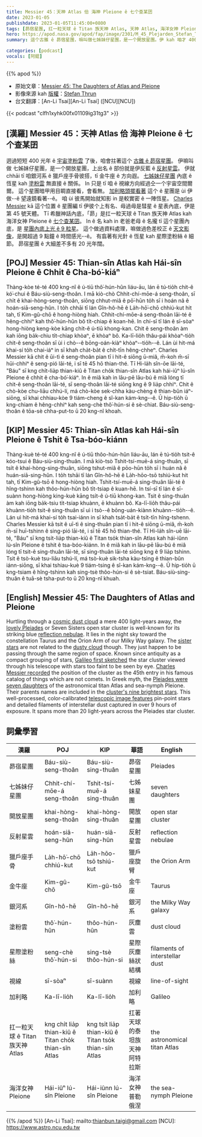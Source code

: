 ```yaml
---
title: Messier 45：天神 Atlas 佮 海神 Pleione ê 七个查某囝
date: 2023-01-05
publishdate: 2023-01-05T11:45:00+0800
tags: [昴宿星團, 扛一粒天球 ê Titan 族天神 Atlas, 天神 Atlas, 海洋女神 Pleione, 海神 Pleione, 七姊妹仔星團, 開放星團, 反射星雲, 獵戶座手骨, 金牛座, 銀河系, 塗粉雲, 視線方向, 加利略, 星際塗粉絲]
hero: https://apod.nasa.gov/apod/fap/image/2301/M_45_Plejarden_Stefan_Thrun_klein1024.jpg
summary: 這个古錐 ê 昴宿星團，嘛叫做七姊妹仔星團，是一个開放星團。伊 kah 咱才 400 光年遠爾爾，這之間是宇宙塗粉雲。

categories: [podcast]
vocals: [阿錕]
---
```


{{% apod %}}

- 原始文章：[Messier 45: The Daughters of Atlas and Pleione](https://apod.nasa.gov/apod/ap230105.html)
- 影像來源 kah [版權][copyright]：[Stefan Thrun](https://www.astrobin.com/users/Stefan-Harry-Thrun/)
- 台文翻譯：[An-Li Tsai][An-Li Tsai] ([NCU][NCU])

{{< podcast "clfh1xyhk00fx01109ig31tg3" >}}

## [漢羅] Messier 45：天神 Atlas 佮 海神 Pleione ê 七个查某囝
迵過短短 400 光年 ê [宇宙塗粉雲][cosmic dust cloud] 了後，咱會拄著這个 [古錐 ê 昴宿星團][lovely Pleiades]。
伊嘛叫做 七姊妹仔星團，是一个開放星團，上出名 ê 部份就是伊反藍 ê [反射星雲][reflection nebulae]。
伊就 chhāi tī 咱銀河系 ê 獵戶座手骨彼搭，tī 金牛座 ê 方向遐。
[七姊妹仔星團][sister stars] 內底 ê 恆星 kah [塗粉雲][dusty cloud] 無直接 ê 關係。
In 只是 tī 咱 ê 視線方向經過仝一个宇宙空間爾爾。
這个星團暗甲用目睭直接看，會看無。
[加利略頭擺看著][Galileo first sketched] 這个 ê 星團是 ùi 伊做--ê 望遠鏡看著--ê。
咱 ùi 彼馬開始就知影 in 是較實密 ê 一陣恆星。
[Charles Messier][Charles Messier recorded] kā 這个位置 ê 星團編 tī 伊彼个上有名、毋過毋是彗星 ê 星表內底，伊是第 45 號天體。
Tī 希臘神話內底，「昴」是扛一粒天球 ê Titan 族天神 Atlas kah 海洋女神 Pleione ê [七个查某囝][Pleiades were seven daughters]。
In ê 名 kah in 老爸老母 ê 名攏 tī 這个星團內底，是 [星團內底上光 ê 9 粒星][cluster's nine brightest stars]。
這个做過資料處理，嘛做過色差校正 ê [天文影像][telescopic image features]，是開超過 9 點鐘 ê 時間感光--ê。
有翕著有光針 ê 恆星 kah 星際塗粉絲 ê 細節。
昴宿星團 ê 大細差不多有 20 光年闊。

## [POJ] Messier 45: Thian-sîn Atlas kah Hái-sîn Pleione ê Chhit ê Cha-bó͘-kiáⁿ
Thàng-kòe té-té 400 kng-nî ê ú-tiū thô͘-hún-hûn liáu-āu, lán ē tú-tio̍h chit-ê kó͘-chui ê Báu-siù-seng-thoân.
I mā kiò-chò Chhit-chí-mōe-á seng-thoân, sī chi̍t ê khai-hòng-seng-thoân, siōng chhut-miâ ê pō͘-hūn to̍h sī i hoán nâ ê hoán-siā-seng-hûn.
I to̍h chhāi tī lán Gîn-hô-hē ê La̍h-hō͘-chō chhiú-kut hit tah, tī Kim-gû-chō ê hong-hiòng hiah.
Chhit-chí-mōe-á seng-thoân lāi-té ê hêng-chhiⁿ kah thô͘-hún-hûn bô ti̍t-chiap ê koan-hē.
In chí-sī tī lán ê sī-sòaⁿ hong-hiòng keng-kòe kāng chi̍t-ê ú-tiū khong-kan.
Chit ê seng-thoân àm kah iōng ba̍k-chiu ti̍t-chiap khòaⁿ, ē khòaⁿ bô.
Ka-lī-lio̍h thâu-pái khòaⁿ-tio̍h chit-ê seng-thoân sī ùi i chò--ê bōng-oán-kiàⁿ khòaⁿ--tio̍h--ê.
Lán ùi hit-má khai-sí to̍h chai-iáⁿ in sī khah cha̍t-ba̍t ê chi̍t-tīn hêng-chheⁿ.
Charles Messier kā chit ê ūi-tì ê seng-thoân pian tī i hit-ê siōng ū-miâ, m̄-koh m̄-sī hūi-chhiⁿ ê seng-pió lāi-té, i sī tē 45 hō thian-thé.
Tī Hi-la̍h sîn-ōe lāi-té, "Báu" sī kng chi̍t-lia̍p thian-kiû ê Titan cho̍k thian-sîn Atlas kah hái-iûⁿ lú-sîn Pleione ê chhit ê cha-bó͘-kiáⁿ.
In ê miâ kah in lāu-pē lāu-bú ê miâ lóng tī chit-ê seng-thoân lāi-té, sī seng-thoân lāi-té siōng kng ê 9 lia̍p chhiⁿ.
Chit ê chò-kòe chu-liāu chhú-lí, má chò-kòe sek-chha kàu-chèng ê thian-bûn iáⁿ-siōng, sī khai chhiau-kòe 9 tiám-cheng ê sî-kan kám-kng--ê.
Ū hip-tio̍h ū kng-chiam ê hêng-chhiⁿ kah seng-chè thô͘-hún-si ê sè-chiat.
Báu-siù-seng-thoân ê tōa-sè chha-put-to ū 20 kng-nî khoah.


## [KIP] Messier 45: Thian-sîn Atlas kah Hái-sîn Pleione ê Tshit ê Tsa-bóo-kiánn
Thàng-kuè té-té 400 kng-nî ê ú-tiū thôo-hún-hûn liáu-āu, lán ē tú-tio̍h tsit-ê kóo-tsui ê Báu-siù-sing-thuân.
I mā kiò-tsò Tshit-tsí-muē-á sing-thuân, sī tsi̍t ê khai-hòng-sing-thuân, siōng tshut-miâ ê pōo-hūn to̍h sī i huán nâ ê huán-siā-sing-hûn.
I to̍h tshāi tī lán Gîn-hô-hē ê La̍h-hōo-tsō tshiú-kut hit tah, tī Kim-gû-tsō ê hong-hiòng hiah.
Tshit-tsí-muē-á sing-thuân lāi-té ê hîng-tshinn kah thôo-hún-hûn bô ti̍t-tsiap ê kuan-hē.
In tsí-sī tī lán ê sī-suànn hong-hiòng king-kuè kāng tsi̍t-ê ú-tiū khong-kan.
Tsit ê sing-thuân àm kah iōng ba̍k-tsiu ti̍t-tsiap khuànn, ē khuànn bô.
Ka-lī-lio̍h thâu-pái khuànn-tio̍h tsit-ê sing-thuân sī uì i tsò--ê bōng-uán-kiànn khuànn--tio̍h--ê.
Lán uì hit-má khai-sí to̍h tsai-iánn in sī khah tsa̍t-ba̍t ê tsi̍t-tīn hîng-tshenn.
Charles Messier kā tsit ê uī-tì ê sing-thuân pian tī i hit-ê siōng ū-miâ, m̄-koh m̄-sī huī-tshinn ê sing-pió lāi-té, i sī tē 45 hō thian-thé.
Tī Hi-la̍h sîn-uē lāi-té, "Báu" sī kng tsi̍t-lia̍p thian-kiû ê Titan tso̍k thian-sîn Atlas kah hái-iûnn lú-sîn Pleione ê tshit ê tsa-bóo-kiánn.
In ê miâ kah in lāu-pē lāu-bú ê miâ lóng tī tsit-ê sing-thuân lāi-té, sī sing-thuân lāi-té siōng kng ê 9 lia̍p tshinn.
Tsit ê tsò-kuè tsu-liāu tshú-lí, má tsò-kuè sik-tsha kàu-tsìng ê thian-bûn iánn-siōng, sī khai tshiau-kuè 9 tiám-tsing ê sî-kan kám-kng--ê.
Ū hip-tio̍h ū kng-tsiam ê hîng-tshinn kah sing-tsè thôo-hún-si ê sè-tsiat.
Báu-siù-sing-thuân ê tuā-sè tsha-put-to ū 20 kng-nî khuah.

## [English] Messier 45: The Daughters of Atlas and Pleione

Hurtling through a [cosmic dust cloud][cosmic dust cloud] a mere 400 light-years away, the [lovely Pleiades][lovely Pleiades] or Seven Sisters open star cluster is well-known for its striking blue [reflection nebulae][reflection nebulae].
It lies in the night sky toward the constellation Taurus and the Orion Arm of our Milky Way galaxy.
The [sister stars][sister stars] are not related to the [dusty cloud][dusty cloud] though.
They just happen to be passing through the same region of space.
Known since antiquity as a compact grouping of stars, [Galileo first sketched][Galileo first sketched] the star cluster viewed through his telescope with stars too faint to be seen by eye.
[Charles Messier recorded][Charles Messier recorded] the position of the cluster as the 45th entry in his famous catalog of things which are not comets.
In Greek myth, the [Pleiades were seven daughters][Pleiades were seven daughters] of the astronomical titan Atlas and sea-nymph Pleione.
Their parents names are included in the [cluster's nine brightest stars][cluster's nine brightest stars].
This well-processed, color-calibrated [telescopic image features][telescopic image features] pin-point stars and detailed filaments of interstellar dust captured in over 9 hours of exposure.
It spans more than 20 light-years across the Pleiades star cluster.

## 詞彙學習

|漢羅|POJ|KIP|華語|English|
|-|-|-|-|-|
|昴宿星團|Báu-siù-seng-thoân|Báu-siù-sing-thuân|昴宿星團|Pleiades|
|七姊妹仔星團|Chhit-chí-mōe-á seng-thoân|Tshit-tsí-muē-á sing-thuân|七姊妹星團|seven daughters|
|開放星團|khai-hòng-seng-thoân|khai-hòng-sing-thuân|開放星團|open star cluster|
|反射星雲|hoán-siā-seng-hûn|huán-siā-sing-hûn|反射星雲|reflection nebulae|
|獵戶座手骨|La̍h-hō͘-chō chhiú-kut|La̍h-hōo-tsō tshiú-kut|獵戶座旋臂|the Orion Arm|
|金牛座|Kim-gû-chō|Kim-gû-tsō|金牛座|Taurus|
|銀河系|Gîn-hô-hē|Gîn-hô-hē|銀河系|the Milky Way galaxy|
|塗粉雲|thô͘-hún-hûn|thôo-hún-hûn|灰塵雲|dust cloud|
|星際塗粉絲|seng-chè thô͘-hún-si|sing-tsè thôo-hún-si|星際灰塵絲狀結構|filaments of interstellar dust|
|視線|sī-sòaⁿ|sī-suànn|視線|line-of-sight|
|加利略|Ka-lī-lio̍h|Ka-lī-lio̍h|加利略|Galileo|
|扛一粒天球 ê Titan 族天神 Atlas|kng chi̍t lia̍p thian-kiû ê Titan cho̍k thian-sîn Atlas|kng tsi̍t lia̍p thian-kiû ê Titan tso̍k thian-sîn Atlas|扛著天球的泰坦族天神阿特拉斯|the astronomical titan Atlas|
|海洋女神 Pleione|Hái-iûⁿ lú-sîn Pleione|Hái-iûnn lú-sîn Pleione|海洋女神普勒俄涅|the sea-nymph Pleione|

{{% /apod %}}
[An-Li Tsai]: mailto:thianbun.taigi@gmail.com
[NCU]: https://www.astro.ncu.edu.tw

[copyright]: https://apod.nasa.gov/apod/fap/lib/about_apod.html#srapply
[License]: https://creativecommons.org/licenses/by/2.0/

[cosmic dust cloud]:https://apod.nasa.gov/apod/ap101118.html
[lovely Pleiades]:http://www.naic.edu/~gibson/pleiades/
[reflection nebulae]:https://apod.nasa.gov/apod/ap011228.html
[sister stars]:https://apod.nasa.gov/apod/ap200404.html
[dusty cloud]:https://apod.nasa.gov/apod/ap070413.html
[Galileo first sketched]:https://en.wikipedia.org/wiki/Pleiades#/media/File:Pleiades_Sidereus_Nuncius.png
[Charles Messier recorded]:https://www.nasa.gov/content/goddard/hubble-s-messier-catalog
[Pleiades were seven daughters]:https://en.wikipedia.org/wiki/Pleiades_(Greek_mythology)
[cluster's nine brightest stars]:https://astronomy.com/sitefiles/resources/image.aspx?item={EACD7456-90E5-4EC4-876C-EB91BCACF096}
[telescopic image features]:https://www.astrobin.com/9nz1d8/
